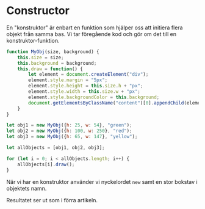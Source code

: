 Constructor
==================================

En "konstruktor" är enbart en funktion som hjälper oss att initiera flera objekt från samma bas. Vi tar föregående kod och gör om det till en konstruktor-funktion.

```js
function MyObj(size, background) {
    this.size = size;
    this.background = background;
    this.draw = function() {
        let element = document.createElement("div");
        element.style.margin = "5px";
        element.style.height = this.size.h + "px";
        element.style.width = this.size.w + "px";
        element.style.backgroundColor = this.background;
        document.getElementsByClassName("content")[0].appendChild(element);
    }
}

let obj1 = new MyObj({h: 25, w: 54}, "green");
let obj2 = new MyObj({h: 100, w: 250}, "red");
let obj3 = new MyObj({h: 65, w: 147}, "yellow");

let allObjects = [obj1, obj2, obj3];

for (let i = 0; i < allObjects.length; i++) {
    allObjects[i].draw();
}
```

När vi har en konstruktor använder vi nyckelordet `new` samt en stor bokstav i objektets namn.

Resultatet ser ut som i förra artikeln.
